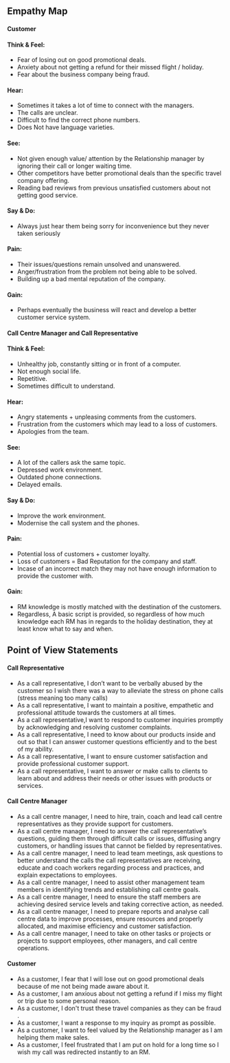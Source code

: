 ## Empathy Map
#### Customer
#### Think & Feel: 
- Fear of losing out on good promotional deals.
- Anxiety about not getting a refund for their missed flight / holiday.
- Fear about the business company being fraud.
#### Hear: 
- Sometimes it takes a lot of time to connect with the managers.
- The calls are unclear.
- Difficult to find the correct phone numbers.
- Does Not have language varieties.
#### See: 
- Not given enough value/ attention  by the Relationship manager by ignoring their call or longer waiting time.
- Other competitors have better promotional deals than the specific travel company offering.
- Reading bad reviews from previous unsatisfied customers about not getting good service.
#### Say & Do: 
- Always just hear them being sorry for inconvenience but they never taken seriously
#### Pain:
- Their issues/questions remain unsolved and unanswered.
- Anger/frustration from the problem not being able to be solved.
- Building up a bad mental reputation of the company.
#### Gain:
- Perhaps eventually the business will react and develop a better customer service system.
#### Call Centre Manager and Call Representative
#### Think & Feel: 
- Unhealthy job, constantly sitting or in front of a computer.
- Not enough social life.
- Repetitive.
- Sometimes difficult to understand.
#### Hear: 
- Angry statements + unpleasing comments from the customers.
- Frustration from the customers which may lead to a loss of customers.
- Apologies from the team.
#### See: 
- A lot of the callers ask the same topic.
- Depressed work environment.
- Outdated phone connections.
- Delayed emails.
#### Say & Do: 
- Improve the work environment.
- Modernise the call system and the phones.
#### Pain:
- Potential loss of customers + customer loyalty.
- Loss of customers = Bad Reputation for the company and staff.
- Incase of an incorrect match they may not have enough information to provide the customer with.
#### Gain:
- RM knowledge is mostly matched with the destination of the customers.
- Regardless, A basic script is provided, so regardless of how much knowledge each RM has in regards to the holiday destination, they at least know what to say and when.

## Point of View Statements

#### Call Representative

- As a call representative, I don’t want to be verbally abused by the customer so I wish there was a way to alleviate the stress on phone calls (stress meaning too many calls)
- As a call representative, I want to maintain a positive, empathetic and professional attitude towards the customers at all times.
- As a call representative,I want to respond to customer inquiries promptly by acknowledging and resolving customer complaints.
- As a call representative, I need to know about our products inside and out so that I can answer customer questions efficiently and to the best of my ability.
- As a call representative, I want to ensure customer satisfaction and provide professional customer support.
- As a call representative, I want to answer or make calls to clients to learn about and address their needs or other issues with products or services.

#### Call Centre Manager

- As a call centre manager, I need to hire, train, coach and lead call centre representatives as they provide support for customers.
- As a call centre manager, I need to answer the call representative’s questions, guiding them through difficult calls or issues, diffusing angry customers, or handling issues that cannot be fielded by representatives.
- As a call centre manager, I need to lead team meetings, ask questions to better understand the calls the call representatives are receiving, educate and coach workers regarding process and practices, and explain expectations to employees.
- As a call centre manager, I need to assist other management team members in identifying trends and establishing call centre goals.
- As a call centre manager, I need to ensure the staff members are achieving desired service levels and taking corrective action, as needed.
- As a call centre manager, I need to prepare reports and analyse call centre data to improve processes, ensure resources and properly allocated, and maximise efficiency and customer satisfaction.
- As a call centre manager, I need to take on other tasks or projects or projects to support employees, other managers, and call centre operations.

#### Customer

- As a customer, I fear that I will lose out on good promotional deals because of me not being made aware about it.
- As a customer, I am anxious about not getting a refund if I miss my flight or trip due to some personal reason.
- As a customer, I don't trust these travel companies as they can be fraud .
- As a customer, I want a response to my inquiry as prompt as possible.
- As a customer, I want to feel valued by the Relationship manager as I am helping them make sales.
- As a customer, I feel frustrated that I am put on hold for a long time so I wish my call was redirected instantly to an RM.

